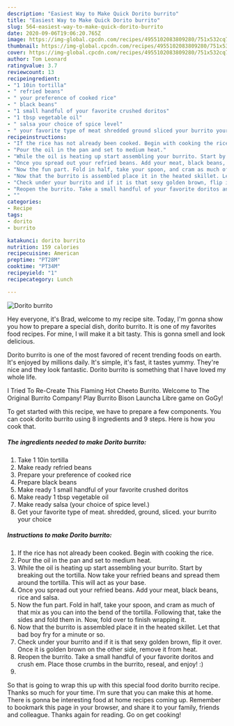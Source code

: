 ```yaml
---
description: "Easiest Way to Make Quick Dorito burrito"
title: "Easiest Way to Make Quick Dorito burrito"
slug: 564-easiest-way-to-make-quick-dorito-burrito
date: 2020-09-06T19:06:20.765Z
image: https://img-global.cpcdn.com/recipes/4955102083809280/751x532cq70/dorito-burrito-recipe-main-photo.jpg
thumbnail: https://img-global.cpcdn.com/recipes/4955102083809280/751x532cq70/dorito-burrito-recipe-main-photo.jpg
cover: https://img-global.cpcdn.com/recipes/4955102083809280/751x532cq70/dorito-burrito-recipe-main-photo.jpg
author: Tom Leonard
ratingvalue: 3.7
reviewcount: 13
recipeingredient:
- "1 10in tortilla"
- " refried beans"
- " your preference of cooked rice"
- " black beans"
- "1 small handful of your favorite crushed doritos"
- "1 tbsp vegetable oil"
- " salsa your choice of spice level"
- " your favorite type of meat shredded ground sliced your burrito your choice"
recipeinstructions:
- "If the rice has not already been cooked. Begin with cooking the rice."
- "Pour the oil in the pan and set to medium heat."
- "While the oil is heating up start assembling your burrito. Start by breaking out the tortilla. Now take your refried beans and spread them around the tortilla. This will act as your base."
- "Once you spread out your refried beans. Add your meat, black beans, rice and salsa."
- "Now the fun part. Fold in half, take your spoon, and cram as much of that mix as you can into the bend of the tortilla. Following that, take the sides and fold them in. Now, fold over to finish wrapping it."
- "Now that the burrito is assembled place it in the heated skillet. Let that bad boy fry for a minute or so."
- "Check under your burrito and if it is that sexy golden brown, flip it over. Once it is golden brown on the other side, remove it from heat."
- "Reopen the burrito. Take a small handful of your favorite doritos and crush em. Place those crumbs in the burrito, reseal, and enjoy! :)"
- ""
categories:
- Recipe
tags:
- dorito
- burrito

katakunci: dorito burrito 
nutrition: 159 calories
recipecuisine: American
preptime: "PT28M"
cooktime: "PT34M"
recipeyield: "1"
recipecategory: Lunch

---
```



![Dorito burrito](https://img-global.cpcdn.com/recipes/4955102083809280/751x532cq70/dorito-burrito-recipe-main-photo.jpg)

Hey everyone, it's Brad, welcome to my recipe site. Today, I'm gonna show you how to prepare a special dish, dorito burrito. It is one of my favorites food recipes. For mine, I will make it a bit tasty. This is gonna smell and look delicious.

Dorito burrito is one of the most favored of recent trending foods on earth. It's enjoyed by millions daily. It's simple, it's fast, it tastes yummy. They're nice and they look fantastic. Dorito burrito is something that I have loved my whole life.

I Tried To Re-Create This Flaming Hot Cheeto Burrito. Welcome to The Original Burrito Company! Play Burrito Bison Launcha Libre game on GoGy!


To get started with this recipe, we have to prepare a few components. You can cook dorito burrito using 8 ingredients and 9 steps. Here is how you cook that.

<!--inarticleads1-->

##### The ingredients needed to make Dorito burrito:

1. Take 1 10in tortilla
1. Make ready  refried beans
1. Prepare  your preference of cooked rice
1. Prepare  black beans
1. Make ready 1 small handful of your favorite crushed doritos
1. Make ready 1 tbsp vegetable oil
1. Make ready  salsa (your choice of spice level.)
1. Get  your favorite type of meat. shredded, ground, sliced. your burrito your choice




<!--inarticleads2-->

##### Instructions to make Dorito burrito:

1. If the rice has not already been cooked. Begin with cooking the rice.
1. Pour the oil in the pan and set to medium heat.
1. While the oil is heating up start assembling your burrito. Start by breaking out the tortilla. Now take your refried beans and spread them around the tortilla. This will act as your base.
1. Once you spread out your refried beans. Add your meat, black beans, rice and salsa.
1. Now the fun part. Fold in half, take your spoon, and cram as much of that mix as you can into the bend of the tortilla. Following that, take the sides and fold them in. Now, fold over to finish wrapping it.
1. Now that the burrito is assembled place it in the heated skillet. Let that bad boy fry for a minute or so.
1. Check under your burrito and if it is that sexy golden brown, flip it over. Once it is golden brown on the other side, remove it from heat.
1. Reopen the burrito. Take a small handful of your favorite doritos and crush em. Place those crumbs in the burrito, reseal, and enjoy! :)
1. 




So that is going to wrap this up with this special food dorito burrito recipe. Thanks so much for your time. I'm sure that you can make this at home. There is gonna be interesting food at home recipes coming up. Remember to bookmark this page in your browser, and share it to your family, friends and colleague. Thanks again for reading. Go on get cooking!
